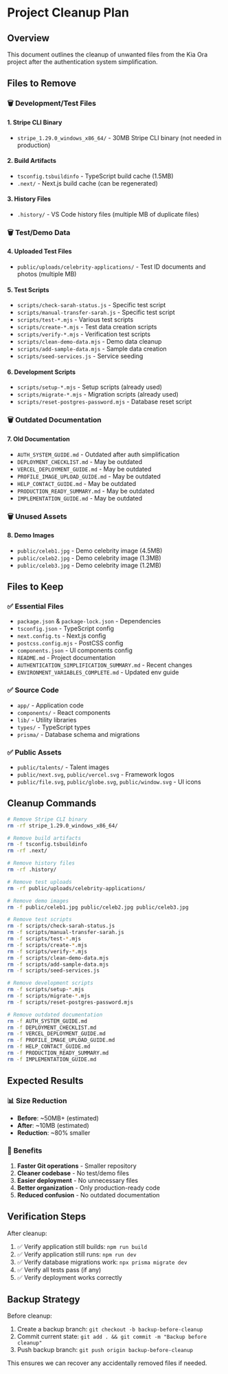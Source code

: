 # Project Cleanup Plan

## Overview
This document outlines the cleanup of unwanted files from the Kia Ora project after the authentication system simplification.

## Files to Remove

### 🗑️ **Development/Test Files**

#### 1. **Stripe CLI Binary**
- `stripe_1.29.0_windows_x86_64/` - 30MB Stripe CLI binary (not needed in production)

#### 2. **Build Artifacts**
- `tsconfig.tsbuildinfo` - TypeScript build cache (1.5MB)
- `.next/` - Next.js build cache (can be regenerated)

#### 3. **History Files**
- `.history/` - VS Code history files (multiple MB of duplicate files)

### 🗑️ **Test/Demo Data**

#### 4. **Uploaded Test Files**
- `public/uploads/celebrity-applications/` - Test ID documents and photos (multiple MB)

#### 5. **Test Scripts**
- `scripts/check-sarah-status.js` - Specific test script
- `scripts/manual-transfer-sarah.js` - Specific test script
- `scripts/test-*.mjs` - Various test scripts
- `scripts/create-*.mjs` - Test data creation scripts
- `scripts/verify-*.mjs` - Verification test scripts
- `scripts/clean-demo-data.mjs` - Demo data cleanup
- `scripts/add-sample-data.mjs` - Sample data creation
- `scripts/seed-services.js` - Service seeding

#### 6. **Development Scripts**
- `scripts/setup-*.mjs` - Setup scripts (already used)
- `scripts/migrate-*.mjs` - Migration scripts (already used)
- `scripts/reset-postgres-password.mjs` - Database reset script

### 🗑️ **Outdated Documentation**

#### 7. **Old Documentation**
- `AUTH_SYSTEM_GUIDE.md` - Outdated after auth simplification
- `DEPLOYMENT_CHECKLIST.md` - May be outdated
- `VERCEL_DEPLOYMENT_GUIDE.md` - May be outdated
- `PROFILE_IMAGE_UPLOAD_GUIDE.md` - May be outdated
- `HELP_CONTACT_GUIDE.md` - May be outdated
- `PRODUCTION_READY_SUMMARY.md` - May be outdated
- `IMPLEMENTATION_GUIDE.md` - May be outdated

### 🗑️ **Unused Assets**

#### 8. **Demo Images**
- `public/celeb1.jpg` - Demo celebrity image (4.5MB)
- `public/celeb2.jpg` - Demo celebrity image (1.3MB)
- `public/celeb3.jpg` - Demo celebrity image (1.2MB)

## Files to Keep

### ✅ **Essential Files**
- `package.json` & `package-lock.json` - Dependencies
- `tsconfig.json` - TypeScript config
- `next.config.ts` - Next.js config
- `postcss.config.mjs` - PostCSS config
- `components.json` - UI components config
- `README.md` - Project documentation
- `AUTHENTICATION_SIMPLIFICATION_SUMMARY.md` - Recent changes
- `ENVIRONMENT_VARIABLES_COMPLETE.md` - Updated env guide

### ✅ **Source Code**
- `app/` - Application code
- `components/` - React components
- `lib/` - Utility libraries
- `types/` - TypeScript types
- `prisma/` - Database schema and migrations

### ✅ **Public Assets**
- `public/talents/` - Talent images
- `public/next.svg`, `public/vercel.svg` - Framework logos
- `public/file.svg`, `public/globe.svg`, `public/window.svg` - UI icons

## Cleanup Commands

```bash
# Remove Stripe CLI binary
rm -rf stripe_1.29.0_windows_x86_64/

# Remove build artifacts
rm -f tsconfig.tsbuildinfo
rm -rf .next/

# Remove history files
rm -rf .history/

# Remove test uploads
rm -rf public/uploads/celebrity-applications/

# Remove demo images
rm -f public/celeb1.jpg public/celeb2.jpg public/celeb3.jpg

# Remove test scripts
rm -f scripts/check-sarah-status.js
rm -f scripts/manual-transfer-sarah.js
rm -f scripts/test-*.mjs
rm -f scripts/create-*.mjs
rm -f scripts/verify-*.mjs
rm -f scripts/clean-demo-data.mjs
rm -f scripts/add-sample-data.mjs
rm -f scripts/seed-services.js

# Remove development scripts
rm -f scripts/setup-*.mjs
rm -f scripts/migrate-*.mjs
rm -f scripts/reset-postgres-password.mjs

# Remove outdated documentation
rm -f AUTH_SYSTEM_GUIDE.md
rm -f DEPLOYMENT_CHECKLIST.md
rm -f VERCEL_DEPLOYMENT_GUIDE.md
rm -f PROFILE_IMAGE_UPLOAD_GUIDE.md
rm -f HELP_CONTACT_GUIDE.md
rm -f PRODUCTION_READY_SUMMARY.md
rm -f IMPLEMENTATION_GUIDE.md
```

## Expected Results

### 📊 **Size Reduction**
- **Before**: ~50MB+ (estimated)
- **After**: ~10MB (estimated)
- **Reduction**: ~80% smaller

### 🎯 **Benefits**
1. **Faster Git operations** - Smaller repository
2. **Cleaner codebase** - No test/demo files
3. **Easier deployment** - No unnecessary files
4. **Better organization** - Only production-ready code
5. **Reduced confusion** - No outdated documentation

## Verification Steps

After cleanup:
1. ✅ Verify application still builds: `npm run build`
2. ✅ Verify application still runs: `npm run dev`
3. ✅ Verify database migrations work: `npx prisma migrate dev`
4. ✅ Verify all tests pass (if any)
5. ✅ Verify deployment works correctly

## Backup Strategy

Before cleanup:
1. Create a backup branch: `git checkout -b backup-before-cleanup`
2. Commit current state: `git add . && git commit -m "Backup before cleanup"`
3. Push backup branch: `git push origin backup-before-cleanup`

This ensures we can recover any accidentally removed files if needed.
